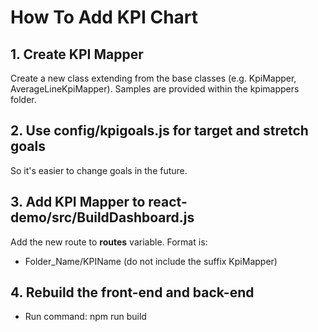 # How To Add KPI Chart

## 1. Create KPI Mapper

Create a new class extending from the base classes (e.g. KpiMapper, AverageLineKpiMapper). Samples are provided within the kpimappers folder.

## 2. Use config/kpigoals.js for target and stretch goals

So it's easier to change goals in the future.

## 3. Add KPI Mapper to react-demo/src/BuildDashboard.js

Add the new route to **routes** variable. Format is:

* Folder_Name/KPIName (do not include the suffix KpiMapper)

## 4. Rebuild the front-end and back-end

* Run command: npm run build